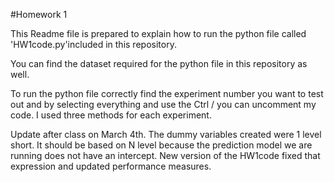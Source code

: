 #Homework 1

This Readme file is prepared to explain how to run the python file called 'HW1code.py'included in this repository. 

You can find the dataset required for the python file in this repository as well. 

To run the python file correctly find the experiment number you want to test out and by selecting everything and use the Ctrl 
 / you can uncomment my code. I used three methods for each experiment. 
 
 
 Update after class on March 4th.
 The dummy variables created were 1 level short. It should be based on N level because the prediction model we are running 
 does not have an intercept. New version of the HW1code fixed that expression and updated performance measures. 